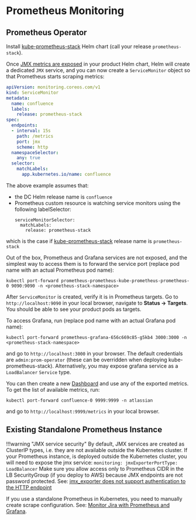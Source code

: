 # Prometheus Monitoring

## Prometheus Operator

Install [kube-prometheus-stack](https://github.com/prometheus-community/helm-charts/tree/main/charts/kube-prometheus-stack) Helm chart (call your release `prometheus-stack`).

Once [JMX metrics are exposed](../../../userguide/OPERATION/#monitoring) in your product Helm chart, Helm will create a dedicated `JMX` service, and you can now create a `ServiceMonitor` object so that Prometheus starts scraping metrics:


```yaml
apiVersion: monitoring.coreos.com/v1
kind: ServiceMonitor
metadata:
  name: confluence
  labels:
    release: prometheus-stack
spec:
  endpoints:
  - interval: 15s
    path: /metrics
    port: jmx
    scheme: http
  namespaceSelector:
    any: true
  selector:
    matchLabels:
      app.kubernetes.io/name: confluence
```

The above example assumes that:

* the DC Helm release name is `confluence`
* Prometheus custom resource is watching service monitors using the following labelSelector:
  ```
  serviceMonitorSelector:
    matchLabels:
      release: prometheus-stack
  ```
which is the case if [kube-prometheus-stack](https://github.com/prometheus-community/helm-charts/tree/main/charts/kube-prometheus-stack) release name is `prometheus-stack`


Out of the box, Prometheus and Grafana services are not exposed, and the simplest way to access them is to forward the service port (replace pod name with an actual Prometheus pod name):


```
kubectl port-forward prometheus-prometheus-kube-prometheus-prometheus-0 9090:9090 -n <prometheus-stack-namespace>
```
After `ServiceMonitor` is created, verify it is in Prometheus targets. Go to `http://localhost:9090` in your local browser, navigate to **Status -> Targets**. You should be able to see your product pods as targets.


To access Grafana, run (replace pod name with an actual Grafana pod name):

```
kubectl port-forward prometheus-grafana-656c669c85-g5kb4 3000:3000 -n <prometheus-stack-namespace>
```

and go to `http://localhost:3000` in your browser. The default credentials are `admin:prom-operator` (these can be overridden when deploying kube-prometheus-stack).
Alternatively, you may expose grafana service as a `LoadBalancer` `Service` type.


You can then create a new [Dashboard](https://grafana.com/docs/grafana/latest/dashboards/) and use any of the exported metrics. To get the list of available metrics, run:

```
kubectl port-forward confluence-0 9999:9999 -n atlassian 
``` 

and go to `http://localhost:9999/metrics` in your local browser.

## Existing Standalone Prometheus Instance

!!!warning "JMX service security"
    By default, JMX services are created as ClusterIP types, i.e. they are not available outside the Kubernetes cluster.
    If your Prometheus instance, is deployed outside the Kubernetes cluster, you will need to expose the jmx service:
    ```
    monitoring:
      jmxExporterPortType: LoadBalancer
    ``` 
    Make sure you allow access only to Prometheus CIDR in the LB SecurityGroup (if you deploy to AWS) because
    JMX endpoints are not password protected. See: [jmx_exporter does not support authentication to the HTTP endpoint](https://github.com/prometheus/jmx_exporter/issues/687)

If you use a standalone Prometheus in Kubernetes, you need to manually create scrape configuration. See: [Monitor Jira with Prometheus and Grafana](https://confluence.atlassian.com/adminjiraserver/monitor-jira-with-prometheus-and-grafana-1155466715.html).

